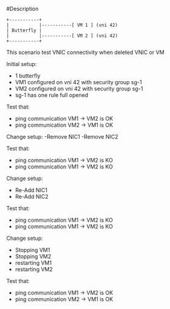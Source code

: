 #Description

```
+-----------+
|           |-----------[ VM 1 ] (vni 42)
| Butterfly |
|           |-----------[ VM 2 ] (vni 42)
+-----------+

```

This scenario test VNIC connectivity when deleted VNIC or VM

Initial setup:
- 1 butterfly
- VM1 configured on vni 42 with security group sg-1
- VM2 configured on vni 42 with security group sg-1
- sg-1 has one rule full opened

Test that:
- ping communication VM1 -> VM2 is OK
- ping communication VM2 -> VM1 is OK

Change setup:
-Remove NIC1
-Remove NIC2

Test that:
- ping communication VM1 -> VM2 is KO
- ping communication VM1 -> VM2 is KO

Change setup:
- Re-Add NIC1
- Re-Add NIC2

Test that:
- ping communication VM1 -> VM2 is KO
- ping communication VM1 -> VM2 is KO

Change setup:
- Stopping VM1
- Stopping VM2
- restarting VM1
- restarting VM2

Test that:
- ping communication VM1 -> VM2 is OK
- ping communication VM2 -> VM1 is OK
